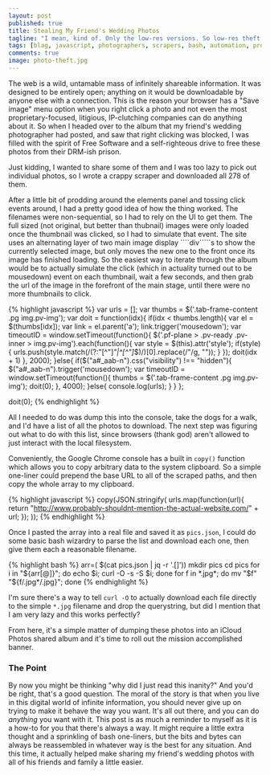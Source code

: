 ```yaml
---
layout: post
published: true
title: Stealing My Friend's Wedding Photos
tagline: "I mean, kind of. Only the low-res versions. So low-res theft. It's like a misdemeanor at best."
tags: [blag, javascript, photographers, scrapers, bash, automation, problem solving]
comments: true
image: photo-theft.jpg
---
```


The web is a wild, untamable mass of infinitely shareable information. It was designed to be entirely open; anything on it would be downloadable by anyone else with a connection. This is the reason your browser has a "Save image" menu option when you right click a photo and not even the most proprietary-focused, litigious, IP-clutching companies can do anything about it. So when I headed over to the album that my friend's wedding photographer had posted, and saw that right clicking was blocked, I was filled with the spirit of Free Software and a self-righteous drive to free these photos from their DRM-ish prison.

Just kidding, I wanted to share some of them and I was too lazy to pick out individual photos, so I wrote a crappy scraper and downloaded all 278 of them. 

After a little bit of prodding around the elements panel and tossing click events around, I had a pretty good idea of how the thing worked. The filenames were non-sequential, so I had to rely on the UI to get them. The full sized (not original, but better than thubnail) images were only loaded once the thumbnail was clicked, so I had to simulate that event. The site uses an alternating layer of two main image display ````div`````s to show the currently selected image, but only moves the new one to the front once its image has finished loading. So the easiest way to iterate through the album would be to actually simulate the click (which in actuality turned out to be mousedown) event on each thumbnail, wait a few seconds, and then grab the url of the image in the forefront of the main stage, until there were no more thumbnails to click.

{% highlight javascript %}
var urls = [];
var thumbs = $('.tab-frame-content .pg img.pv-img');
var doit = function(idx){
    if(idx < thumbs.length){
        var el = $(thumbs[idx]);
        var link = el.parent('a');
        link.trigger('mousedown');
        var timeoutID = window.setTimeout(function(){
            $('.pf-plane > .pv-ready .pv-inner > img.pv-img').each(function(){
                var style = $(this).attr('style');
                if(style){
                    urls.push(style.match(/(?:"[^"]*"|^[^"]*$)/)[0].replace(/"/g, ""));
                }
            });
            doit(idx + 1)
        }, 2000);
    }else{
        if($("a#_aab-n").css("visibility") !== "hidden"){
            $("a#_aab-n").trigger('mousedown');
            var timeoutID = window.setTimeout(function(){
                thumbs = $('.tab-frame-content .pg img.pv-img');
                doit(0);
            }, 4000);
        }else{
            console.log(urls);
        }
    }
};

doit(0);
{% endhighlight %} 


All I needed to do was dump this into the console, take the dogs for a walk, and I'd have a list of all the photos to download. The next step was figuring out what to do with this list, since browsers (thank god) aren't allowed to just interact with the local filesystem. 

Conveniently, the Google Chrome console has a built in ````copy()```` function which allows you to copy arbitrary data to the system clipboard. So a simple one-liner could prepend the base URL to all of the scraped paths, and then copy the whole array to my clipboard.

{% highlight javascript %}
copy(JSON.stringify(
    urls.map(function(url){ 
        return "http://www.probably-shouldnt-mention-the-actual-website.com/" + url; 
    });
));
{% endhighlight %} 

Once I pasted the array into a real file and saved it as ````pics.json````, I could do some basic bash wizardry to parse the list and download each one, then give them each a reasonable filename.

{% highlight bash %}
arr=( $(cat pics.json | jq -r '.[]'))
mkdir pics
cd pics
for i in "${arr[@]}"; do echo $i; curl -O -s -S $i; done
for f in *.jpg*; do mv "$f" "${f/.jpg*/.jpg}"; done
{% endhighlight %} 

I'm sure there's a way to tell ````curl -O```` to actually download each file directly to the simple ````*.jpg```` filename and drop the querystring, but did I mention that I am very lazy and this works perfectly?

From here, it's a simple matter of dumping these photos into an iCloud Photos shared album and it's time to roll out the mission accomplished banner.

### The Point

By now you might be thinking "why did I just read this inanity?" And you'd be right, that's a good question. The moral of the story is that when you live in this digital world of infinite information, you should never give up on trying to make it behave the way you want. It's all out there, and you can do _anything_ you want with it. This post is as much a reminder to myself as it is a how-to for you that there's always a way. It might require a little extra thought and a sprinkling of bash one-liners, but the bits and bytes can always be reassembled in whatever way is the best for any situation. And this time, it actually helped make sharing my friend's wedding photos with all of his friends and family a little easier. 
